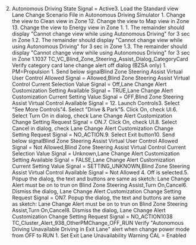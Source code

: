 2. Autonomous Driving State Signal = Active3. Load the Standard view Lane Change Scenario File in Autonomous Driving Simulator 1. Change the view to Clean view in Zone 12. Change the view to Map view in Zone 13. Change the view to Energy view in Zone 1. 1. The remainder should display "Cannot change view while using Autonomous Driving" for 3 sec in Zone 1.2. The remainder should display "Cannot change view while using Autonomous Driving" for 3 sec in Zone 1.3. The remainder should display "Cannot change view while using Autonomous Driving" for 3 sec in Zone 1.1037 TC_VC_Blind_Zone_Steering_Assist_Dialog_CategoryCard Verify category card lane change alert off dialog (BZSA only) 1. PM=Propulsion 1. Send below signalBlind Zone Steering Assist Virtual User Control Allowed Signal = Allowed,Blind Zone Steering Assist Virtual Control Current Selection Value Signal = Off,Lane Change Alert Customization Setting Available Signal = TRUE,Lane Change Alert Customization Current Setting Value Signal = OFF,Blind Zone Steering Assist Virtual Control Available Signal = 12. Launch Controls3. Select "See More Controls"4. Select "Drive & Park"5. Click On, check UI.6. Select Turn On in dialog, check Lane Change Alert Customization Change Setting Request Signal = ON.7. Click On, check UI.8. Select Cancel in dialog, check Lane Change Alert Customization Change Setting Request Signal = NO_ACTION.9. Select Exit button10. Send below signalBlind Zone Steering Assist Virtual User Control Allowed Signal = Not Allowed,Blind Zone Steering Assist Virtual Control Current Selection Value Signal = Unknown,Lane Change Alert Customization Setting Available Signal = FALSE,Lane Change Alert Customization Current Setting Value Signal = SETTING_UNKNOWN,Blind Zone Steering Assist Virtual Control Available Signal = Not Allowed 4. Off is selected.5. Popup the dialog, the text and buttons are same as sketch: Lane Change Alert must be on to trun on Blind Zone Steering Assist,Turn On,Cancel6. Dismiss the dialog, Lane Change Alert Customization Change Setting Request Signal = ON7. Popup the dialog, the text and buttons are same as sketch: Lane Change Alert must be on to trun on Blind Zone Steering Assist,Turn On,Cancel8. Dismiss the dialog, Lane Change Alert Customization Change Setting Request Signal = NO_ACTION1038 TC_Cluster_Alert_938_OtherPMChange_OFF_RUN Verify "Autonomous Driving Unavailable Driving in Exit Lane" alert when change power mode from OFF to RUN 1. Set Exit Lane Unavailability Warning CAL = Enabled